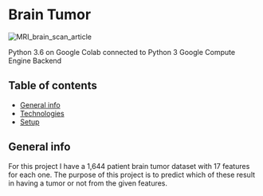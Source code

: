 # Brain Tumor 

![MRI_brain_scan_article](https://user-images.githubusercontent.com/48221355/87066060-d60ea680-c209-11ea-95fc-f158b606517c.gif)

Python 3.6 on Google Colab connected to Python 3 Google Compute Engine Backend

## Table of contents
* [General info](#general-info)
* [Technologies](#technologies)
* [Setup](#setup)


## General info 
For this project I have a 1,644 patient brain tumor dataset with 17 features for each one. The purpose of this project is to predict which of these result in having a tumor or not from the given features.
